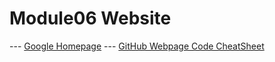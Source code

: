 # Module06 Website
--- [Google Homepage](https://www.google.com "Google's Homepage") 
--- [GitHub Webpage Code CheatSheet](https://github.com/adam-p/markdown-here/wiki/Markdown-Cheatsheet)
